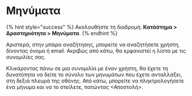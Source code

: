 # Μηνύματα

{% hint style="success" %}
Ακολουθήστε τη διαδρομή: **Κατάστημα > Δραστηριότητα > Μηνύματα**.
{% endhint %}

Αριστερά, στην μπάρα αναζήτησης, μπορείτε να αναζητήσετε χρήστη, δίνοντας όνομα ή email. Ακριβώς από κάτω, θα εμφανιστεί η λίστα με τις συνομιλίες σας.&#x20;

Κλικάροντας πάνω σε μια συνομιλία με έναν χρήστη, θα έχετε τη δυνατότητα να δείτε το σύνολο των μηνυμάτων που έχετε ανταλλάξει, στη δεξιά πλευρά της οθόνης. Από κάτω, μπορείτε να πληκτρολογήσετε ένα μήνυμα και να το στείλετε, πατώντας <Αποστολή>.&#x20;
